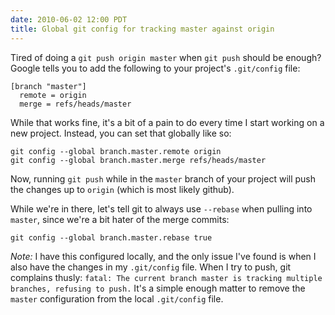 ```yaml
---
date: 2010-06-02 12:00 PDT
title: Global git config for tracking master against origin
---
```


Tired of doing a `git push origin master` when `git push` should be enough?  Google tells you to add the following to your project's `.git/config` file:

~~~
[branch "master"]
  remote = origin
  merge = refs/heads/master
~~~

While that works fine, it's a bit of a pain to do every time I start working on a new project.  Instead, you can set that globally like so:

~~~
git config --global branch.master.remote origin
git config --global branch.master.merge refs/heads/master
~~~

Now, running `git push` while in the `master` branch of your project will push the changes up to `origin` (which is most likely github).

While we're in there, let's tell git to always use `--rebase` when pulling into `master`, since we're a bit hater of the merge commits:

~~~
git config --global branch.master.rebase true
~~~

*Note:* I have this configured locally, and the only issue I've found is when I also have the changes in my `.git/config` file.  When I try to push, git complains thusly: `fatal: The current branch master is tracking multiple branches, refusing to push.`  It's a simple enough matter to remove the `master` configuration from the local `.git/config` file.
 
